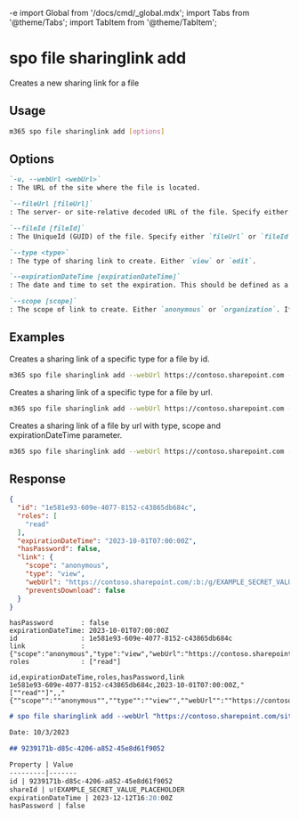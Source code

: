 -e <!-- DISCLAIMER: All secrets, passwords, and sensitive values in this document are examples only and not real credentials. -->
import Global from '/docs/cmd/_global.mdx';
import Tabs from '@theme/Tabs';
import TabItem from '@theme/TabItem';

# spo file sharinglink add

Creates a new sharing link for a file

## Usage

```sh
m365 spo file sharinglink add [options]
```

## Options

```md definition-list
`-u, --webUrl <webUrl>`
: The URL of the site where the file is located.

`--fileUrl [fileUrl]`
: The server- or site-relative decoded URL of the file. Specify either `fileUrl` or `fileId` but not both.

`--fileId [fileId]`
: The UniqueId (GUID) of the file. Specify either `fileUrl` or `fileId` but not both.

`--type <type>`
: The type of sharing link to create. Either `view` or `edit`.

`--expirationDateTime [expirationDateTime]`
: The date and time to set the expiration. This should be defined as a valid ISO 8601 string.

`--scope [scope]`
: The scope of link to create. Either `anonymous` or `organization`. If not specified, the default of the organization will be used.
```

<Global />

## Examples

Creates a sharing link of a specific type for a file by id.

```sh
m365 spo file sharinglink add --webUrl https://contoso.sharepoint.com --fileId daebb04b-a773-4baa-b1d1-3625418e3234 --type view
```

Creates a sharing link of a specific type for a file by url.

```sh
m365 spo file sharinglink add --webUrl https://contoso.sharepoint.com --fileUrl "/sites/demo/Shared Documents/Test1.docx" --type edit
```

Creates a sharing link of a file by url with type, scope and expirationDateTime parameter.

```sh
m365 spo file sharinglink add --webUrl https://contoso.sharepoint.com --fileUrl "/sites/demo/Shared Documents/Test1.docx" --type edit --scope anonymous --expirationDateTime "2023-01-09T16:20:00Z"
```

## Response

<Tabs>
  <TabItem value="JSON">

  ```json
  {
    "id": "1e581e93-609e-4077-8152-c43865db684c",
    "roles": [
      "read"
    ],
    "expirationDateTime": "2023-10-01T07:00:00Z",
    "hasPassword": false,
    "link": {
      "scope": "anonymous",
      "type": "view",
      "webUrl": "https://contoso.sharepoint.com/:b:/g/EXAMPLE_SECRET_VALUE_PLACEHOLDER",
      "preventsDownload": false
    }
  }
  ```

  </TabItem>
  <TabItem value="Text">

  ```text
  hasPassword       : false
  expirationDateTime: 2023-10-01T07:00:00Z
  id                : 1e581e93-609e-4077-8152-c43865db684c
  link              : {"scope":"anonymous","type":"view","webUrl":"https://contoso.sharepoint.com/:b:/g/EXAMPLE_SECRET_VALUE_PLACEHOLDER","preventsDownload":false}
  roles             : ["read"]
  ```

  </TabItem>
  <TabItem value="CSV">

  ```csv
  id,expirationDateTime,roles,hasPassword,link
  1e581e93-609e-4077-8152-c43865db684c,2023-10-01T07:00:00Z,"[""read""]",,"{""scope"":""anonymous"",""type"":""view"",""webUrl"":""https://contoso.sharepoint.com/:b:/g/EXAMPLE_SECRET_VALUE_PLACEHOLDER"",""preventsDownload"":false}"
  ```

  </TabItem>
  <TabItem value="Markdown">

  ```md
  # spo file sharinglink add --webUrl "https://contoso.sharepoint.com/sites/demo" --fileUrl "/sites/demo/Shared Documents/logo.jpg" --type "edit" --scope "anonymous" --expirationDateTime "2023-12-12T16:20:00Z"

  Date: 10/3/2023

  ## 9239171b-d85c-4206-a852-45e8d61f9052

  Property | Value
  ---------|-------
  id | 9239171b-d85c-4206-a852-45e8d61f9052
  shareId | u!EXAMPLE_SECRET_VALUE_PLACEHOLDER
  expirationDateTime | 2023-12-12T16:20:00Z
  hasPassword | false
  ```

  </TabItem>
</Tabs>
